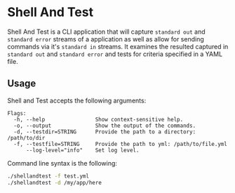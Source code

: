 # Shell And Test

Shell And Test is a CLI application that will capture `standard out` and `standard error` streams of a application as well as allow for sending commands via it's `standard in` streams. It examines the resulted captured in `standard out` and `standard error` and tests for criteria specified in a YAML file.

## Usage

Shell and Test accepts the following arguments:

```
Flags:
  -h, --help                Show context-sensitive help.
  -o, --output              Show the output of the commands.
  -d, --testdir=STRING      Provide the path to a directory: /path/to/dir
  -f, --testfile=STRING     Provide the path to yml: /path/to/file.yml
      --log-level="info"    Set log level.
```

Command line syntax is the following:
```bash
./shellandtest -f test.yml
./shellandtest -d /my/app/here
```
